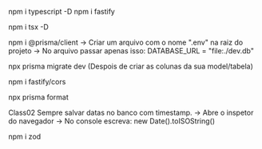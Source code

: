 npm i typescript -D
npm i fastify

npm i tsx -D

npm i @prisma/client
 -> Criar um arquivo com o nome ".env" na raiz do projeto
    -> No arquivo passar apenas isso:
            DATABASE_URL = "file:./dev.db"

npx prisma migrate dev (Despois de criar as colunas da sua model/tabela)

npm i fastify/cors

npx prisma format

Class02
Sempre salvar datas no banco com timestamp.
        -> Abre o inspetor do navegador
        -> No console escreva:
                new Date().toISOString()

npm i zod
